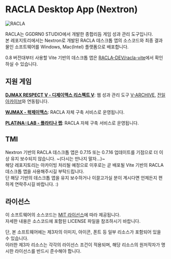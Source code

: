 # RACLA Desktop App (Nextron)

![RACLA](https://cdn.gongroin.com/gongroin/og-image-racla.png)

RACLA는 GGDRN0 STUDIO에서 개발한 종합리듬 게임 성과 관리 도구입니다.  
본 레포지토리에서는 Nextron로 개발된 RACLA 데스크톱 앱의 소스코드와 최종 결과물인 소프트웨어를 Windows, Mac(Intel) 플랫폼으로 배포합니다.

0.8 버전대부터 사용할 Vite 기반의 데스크톱 앱은 [RACLA-DEV/racla-vite](https://github.com/RACLA-DEV/racla)에서 확인하실 수 있습니다.

## 지원 게임

**[DJMAX RESPECT V - 디제이맥스 리스펙트 V](https://store.steampowered.com/app/960170/DJMAX_RESPECT_V/)**: 웹 성과 관리 도구 [V-ARCHIVE](https://v-archive.net), [전일 아카이브](https://hard-archive.com)와 연동됩니다.

**[WJMAX - 왁제이맥스](https://waktaverse.games/gameDetail/wjmax/)**: RACLA 자체 구축 서비스로 운영됩니다.

**[PLATiNA::LAB - 플라티나 랩](https://platinalab.net/)**: RACLA 자체 구축 서비스로 운영됩니다.

## TMI

Nextron 기반의 RACLA 데스크톱 앱은 0.7.15 또는 0.7.16 업데이트를 기점으로 더 이상 유지 보수되지 않습니다. ~(다시는 만나지 말자...)~    
해당 레포지토리는 아카이빙 처리될 예정으로 이후로는 곧 배포될 Vite 기반의 RACLA 데스크톱 앱을 사용해주시길 부탁드립니다.    
단 해당 기반의 데스크톱 앱을 유지 보수하거나 이끌고가실 분이 계시다면 언제든지 편하게 연락주시길 바랍니다. :)

## 라이선스

이 소프트웨어의 소스코드는 [MIT 라이선스](https://github.com/RACLA-DEV/racla/blob/main/LICENSE)에 따라 제공됩니다.  
자세한 내용은 소스코드에 포함된 LICENSE 파일을 참조하시기 바랍니다.

단, 본 소프트웨어에는 제3자의 이미지, 아이콘, 폰트 등 일부 리소스가 포함되어 있을 수 있습니다.  
이러한 제3자 리소스는 각각의 라이선스 조건이 적용되며, 해당 리소스의 원저작자가 명시한 라이선스를 반드시 준수해야 합니다.
